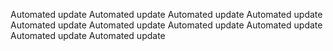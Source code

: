 Automated update
Automated update
Automated update
Automated update
Automated update
Automated update
Automated update
Automated update
Automated update
Automated update
